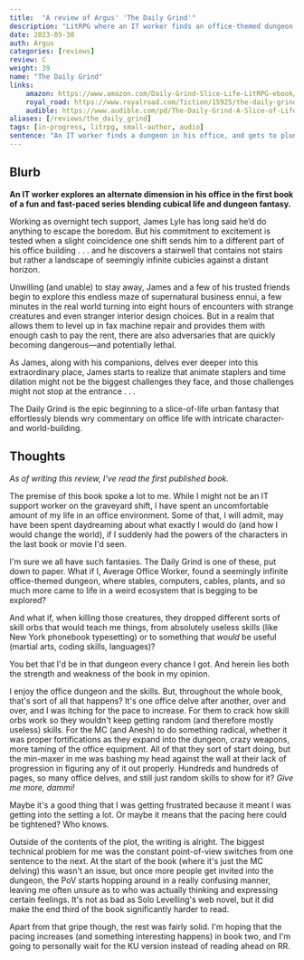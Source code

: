 ```yaml
---
title:  "A review of Argus' 'The Daily Grind'"
description: "LitRPG where an IT worker finds an office-themed dungeon in his office building."
date: 2023-05-30
auth: Argus
categories: [reviews]
review: C
weight: 39
name: "The Daily Grind"
links:
    amazon: https://www.amazon.com/Daily-Grind-Slice-Life-LitRPG-ebook/dp/B0C1DMBNRD
    royal_road: https://www.royalroad.com/fiction/15925/the-daily-grind
    audible: https://www.audible.com/pd/The-Daily-Grind-A-Slice-of-Life-LitRPG-Audiobook/B0C11Q9WJS
aliases: [/reviews/the_daily_grind]
tags: [in-progress, litrpg, small-author, audio]
sentence: "An IT worker finds a dungeon in his office, and gets to plundering."
---
```





## Blurb


**An IT worker explores an alternate dimension in his office in the first book of a fun and fast-paced series blending cubical life and dungeon fantasy.**

Working as overnight tech support, James Lyle has long said he’d do anything to escape the boredom. But his commitment to excitement is tested when a slight coincidence one shift sends him to a different part of his office building . . . and he discovers a stairwell that contains not stairs but rather a landscape of seemingly infinite cubicles against a distant horizon.

Unwilling (and unable) to stay away, James and a few of his trusted friends begin to explore this endless maze of supernatural business ennui, a few minutes in the real world turning into eight hours of encounters with strange creatures and even stranger interior design choices. But in a realm that allows them to level up in fax machine repair and provides them with enough cash to pay the rent, there are also adversaries that are quickly becoming dangerous—and potentially lethal.

As James, along with his companions, delves ever deeper into this extraordinary place, James starts to realize that animate staplers and time dilation might not be the biggest challenges they face, and those challenges might not stop at the entrance . . .

The Daily Grind is the epic beginning to a slice-of-life urban fantasy that effortlessly blends wry commentary on office life with intricate character- and world-building.

## Thoughts

*As of writing this review, I've read the first published book.*

The premise of this book spoke a lot to me. While I might not be an IT support worker on the graveyard shift, I have spent an uncomfortable amount of my life in an office environment. Some of that, I will admit, may have been spent daydreaming about what exactly I would do (and how I would change the world), if I suddenly had the powers of the characters in the last book or movie I'd seen.

I'm sure we all have such fantasies. The Daily Grind is one of these, put down to paper. What if I, Average Office Worker, found a seemingly infinite office-themed dungeon, where stables, computers, cables, plants, and so much more came to life in a weird ecosystem that is begging to be explored?

And what if, when killing those creatures, they dropped different sorts of skill orbs that would teach me things, from absolutely useless skills (like New York phonebook typesetting) or to something that *would* be useful (martial arts, coding skills, languages)?

You bet that I'd be in that dungeon every chance I got. And herein lies both the strength and weakness of the book in my opinion.

I enjoy the office dungeon and the skills. But, throughout the whole book, that's sort of all that happens? It's one office delve after another, over and over, and I was itching for the pace to increase. For them to crack how skill orbs work so they wouldn't keep getting random (and therefore mostly useless) skills. For the MC (and Anesh) to do something radical, whether it was proper fortifications as they expand into the dungeon, crazy weapons, more taming of the office equipment. All of that they sort of start doing, but the min-maxer in me was bashing my head against the wall at their lack of progression in figuring any of it out properly. Hundreds and hundreds of pages, so many office delves, and still just random skills to show for it? *Give me more, dammi!* 

Maybe it's a good thing that I was getting frustrated because it meant I was getting into the setting a lot. Or maybe it means that the pacing here could be tightened? Who knows.

Outside of the contents of the plot, the writing is alright. The biggest technical problem for me was the constant point-of-view switches from one sentence to the next. At the start of the book (where it's just the MC delving) this wasn't an issue, but once more people get invited into the dungeon, the PoV starts hopping around in a really confusing manner, leaving me often unsure as to who was actually thinking and expressing certain feelings. It's not as bad as Solo Levelling's web novel, but it did make the end third of the book significantly harder to read.

Apart from that gripe though, the rest was fairly solid. I'm hoping that the pacing increases (and something interesting happens) in book two, and I'm going to personally wait for the KU version instead of reading ahead on RR.